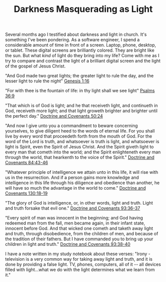 ﻿---
layout:     post
title:      Darkness Masquerading as Light
summary:    A topic that I've been pondering for several months now, fit for our digital age.
status:     draft
categories: church
---
Several months ago I testified about darkness and light in church. It's something I've been pondering. As a software engineer, I spend a considerable amount of time in front of a screen. Laptop, phone, desktop, or tablet. These digital screens are brilliantly colored. They are bright like the sun. But what *kind* of light do they bring into my life? Come with me as I try to compare and contrast the light of a brilliant digital screen and the light of the gospel of Jesus Christ.

"And God made two great lights; the greater light to rule the day, and the lesser light to rule the night" [Genesis 1:16](https://www.lds.org/scriptures/ot/gen/1.16?lang=eng#15)

"For with thee is the fountain of life: in thy light shall we see light" [Psalms 36:9]("https://www.lds.org/scriptures/ot/ps/36.9?lang=eng#8")

"That which is of God is light; and he that receiveth light, and continueth in God, receiveth more light; and that light groweth brighter and brighter until the perfect day." [Doctrine and Covenants 50:24](https://www.lds.org/scriptures/dc-testament/dc/50.24?lang=eng#23)

"And now I give unto you a commandment to beware concerning yourselves, to give diligent heed to the words of eternal life. For you shall live by every word that proceedeth forth from the mouth of God. For the word of the Lord is truth, and whatsoever is truth is light, and whatsoever is light is Spirit, even the Spirit of Jesus Christ. And the Spirit giveth light to every man that cometh into the world; and the Spirit enlighteneth every man through the world, that hearkenth to the voice of the Spirit." [Doctrine and Covenants 84:43-46](https://www.lds.org/scriptures/dc-testament/dc/84.43?lang=eng#44)

"Whatever principle of intelligence we attain unto in this life, it will rise with us in the resurrection. And if a person gains more knowledge and intelligence in this life through his diligence and obedience than another, he will have so much the advantage in the world to come." [Doctrine and Covenants 130:18-19](https://www.lds.org/scriptures/dc-testament/dc/130?lang=eng)

"The glory of God is intelligence, or, in other words, light and truth. Light and truth forsake that evil one." [Doctrine and Covenants 93:36-37](https://www.lds.org/scriptures/dc-testament/dc/93.36?lang=eng#35)

"Every spirit of man was innocent in the beginning; and God having redeemed man from the fall, men became again, in their infant state, innocent before God. And that wicked one cometh and taketh away light and truth, through disobedience, from the children of men, and because of the tradition of their fathers. But I have commanded you to bring up your children in light and truth." [Doctrine and Covenants 93:38-40](https://www.lds.org/scriptures/dc-testament/dc/93.38?lang=eng#35)

I have a note written in my study notebook about these verses: "Irony - television is a very common way for taking away light and truth, and it is done by providing a false light.  TV, phones, computers, all of it -- all devices filled with light...what we do with the light determines what we learn from it."


